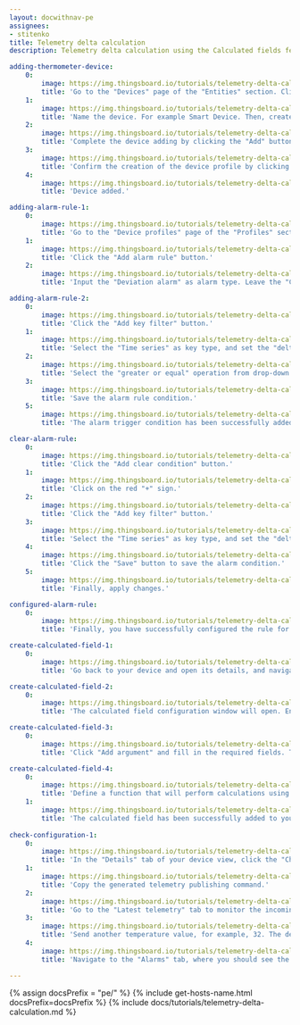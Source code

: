 ```yaml
---
layout: docwithnav-pe
assignees:
- stitenko
title: Telemetry delta calculation
description: Telemetry delta calculation using the Calculated fields feature

adding-thermometer-device:
    0:
        image: https://img.thingsboard.io/tutorials/telemetry-delta-calculation/add-thermometer-device-1-pe.png
        title: 'Go to the "Devices" page of the "Entities" section. Click on the "+" icon in the top right corner of the table, and select "Add new device" from drop-down menu.'
    1:
        image: https://img.thingsboard.io/tutorials/telemetry-delta-calculation/add-thermometer-device-2-pe.png
        title: 'Name the device. For example Smart Device. Then, create a new device profile: enter a name for it, then click "Create a new one".'
    2:
        image: https://img.thingsboard.io/tutorials/telemetry-delta-calculation/add-thermometer-device-3-pe.png
        title: 'Complete the device adding by clicking the "Add" button.'
    3:
        image: https://img.thingsboard.io/tutorials/telemetry-delta-calculation/add-thermometer-device-4-pe.png
        title: 'Confirm the creation of the device profile by clicking the "Add" button.'
    4:
        image: https://img.thingsboard.io/tutorials/telemetry-delta-calculation/add-thermometer-device-5-pe.png
        title: 'Device added.'

adding-alarm-rule-1:
    0:
        image: https://img.thingsboard.io/tutorials/telemetry-delta-calculation/alarm-rule-1-pe.png
        title: 'Go to the "Device profiles" page of the "Profiles" section. Click on the "smart sensor" device profile to open its details. Navigate to the "Alarm rules" tab, and enter editing mode by clicking the big orange pencil button.'
    1:
        image: https://img.thingsboard.io/tutorials/telemetry-delta-calculation/alarm-rule-2-pe.png
        title: 'Click the "Add alarm rule" button.'
    2:
        image: https://img.thingsboard.io/tutorials/telemetry-delta-calculation/alarm-rule-3-pe.png
        title: 'Input the "Deviation alarm" as alarm type. Leave the "Critical" severity, and click on the red "+" sign.'

adding-alarm-rule-2:
    0:
        image: https://img.thingsboard.io/tutorials/telemetry-delta-calculation/alarm-rule-4-pe.png
        title: 'Click the "Add key filter" button.'
    1:
        image: https://img.thingsboard.io/tutorials/telemetry-delta-calculation/alarm-rule-5-pe.png
        title: 'Select the "Time series" as key type, and set the "deltaTemperature" as the key name. Change "Value type" to "Numeric". Click the "Add" button in the "Filters" section.'
    2:
        image: https://img.thingsboard.io/tutorials/telemetry-delta-calculation/alarm-rule-6-pe.png
        title: 'Select the "greater or equal" operation from drop-down menu, and input <b>5</b> as the threshold value. Click "Add" to confirm adding key filter.'
    3:
        image: https://img.thingsboard.io/tutorials/telemetry-delta-calculation/alarm-rule-7-pe.png
        title: 'Save the alarm rule condition.'
    5:
        image: https://img.thingsboard.io/tutorials/telemetry-delta-calculation/alarm-rule-8-pe.png
        title: 'The alarm trigger condition has been successfully added.'

clear-alarm-rule:
    0:
        image: https://img.thingsboard.io/tutorials/telemetry-delta-calculation/clear-alarm-rule-1-pe.png
        title: 'Click the "Add clear condition" button.'
    1:
        image: https://img.thingsboard.io/tutorials/telemetry-delta-calculation/clear-alarm-rule-2-pe.png
        title: 'Click on the red "+" sign.'
    2:
        image: https://img.thingsboard.io/tutorials/telemetry-delta-calculation/clear-alarm-rule-3-pe.png
        title: 'Click the "Add key filter" button.'
    3:
        image: https://img.thingsboard.io/tutorials/telemetry-delta-calculation/clear-alarm-rule-4-pe.png
        title: 'Select the "Time series" as key type, and set the "deltaTemperature" as the key name. Change "Value type" to "Numeric". Click the "Add" button in the "Filters" section. Select the "less then" operation from drop-down menu, and input "<b>5</b>" as the threshold value. Click "Add" to confirm adding key filter.'
    4:
        image: https://img.thingsboard.io/tutorials/telemetry-delta-calculation/clear-alarm-rule-5-pe.png
        title: 'Click the "Save" button to save the alarm condition.'
    5:
        image: https://img.thingsboard.io/tutorials/telemetry-delta-calculation/clear-alarm-rule-6-pe.png
        title: 'Finally, apply changes.'

configured-alarm-rule:
    0:
        image: https://img.thingsboard.io/tutorials/telemetry-delta-calculation/configured-alarm-rule-1-pe.png
        title: 'Finally, you have successfully configured the rule for creating and clearing alarms based on deviations in the deltaTemperature key value from the defined thresholds.'

create-calculated-field-1:
    0:
        image: https://img.thingsboard.io/tutorials/telemetry-delta-calculation/create-calculated-field-1-pe.png
        title: 'Go back to your device and open its details, and navigate to the "Calculated fields" tab. Click the "plus" icon button and select "Create new calculated field" from the dropdown menu.'

create-calculated-field-2:
    0:  
        image: https://img.thingsboard.io/tutorials/telemetry-delta-calculation/create-calculated-field-2-pe.png
        title: 'The calculated field configuration window will open. Enter a descriptive title for the calculated field. Select "Script" as the type of calculated field. This allows you to perform complex calculations using the TBEL scripting language.'

create-calculated-field-3:
    0:
        image: https://img.thingsboard.io/tutorials/telemetry-delta-calculation/create-calculated-field-3-pe.png
        title: 'Click "Add argument" and fill in the required fields. Then, click "Add".'

create-calculated-field-4:
    0:
        image: https://img.thingsboard.io/tutorials/telemetry-delta-calculation/create-calculated-field-4-pe.png
        title: 'Define a function that will perform calculations using the variables defined in the "Arguments" section. The variable name that will store the calculation result is defined within the function itself. Set the output type as "Time series" to store the calculation result as time series data. To finish adding the calculated field, click "Add".'
    1:
        image: https://img.thingsboard.io/tutorials/telemetry-delta-calculation/create-calculated-field-5-pe.png
        title: 'The calculated field has been successfully added to your device.'
  
check-configuration-1:
    0:
        image: https://img.thingsboard.io/tutorials/telemetry-delta-calculation/check-configuration-1-pe.png
        title: 'In the "Details" tab of your device view, click the "Check connectivity" button.'
    1:
        image: https://img.thingsboard.io/tutorials/telemetry-delta-calculation/check-configuration-2-pe.png
        title: 'Copy the generated telemetry publishing command.'
    2:
        image: https://img.thingsboard.io/tutorials/telemetry-delta-calculation/check-configuration-3-pe.png
        title: 'Go to the "Latest telemetry" tab to monitor the incoming data in real time, and execute the copied command in the Terminal to send telemetry to ThingsBoard on behalf of the device. You will see two telemetry data keys: the temperature key with a value of 25, and the deltaTemperature key — the result of processing the temperature value using the calculated field function. Its value is 0 because, so far, only a single telemetry value has been sent to ThingsBoard.'
    3:
        image: https://img.thingsboard.io/tutorials/telemetry-delta-calculation/check-configuration-4-pe.png
        title: 'Send another temperature value, for example, 32. The deltaTemperature value should now be 7, which matches the condition for triggering the alarm.'
    4:
        image: https://img.thingsboard.io/tutorials/telemetry-delta-calculation/check-configuration-5-pe.png
        title: 'Navigate to the "Alarms" tab, where you should see the newly created alarm. This confirms that all our configurations are correct.'

---
```


{% assign docsPrefix = "pe/" %}
{% include get-hosts-name.html docsPrefix=docsPrefix %}
{% include docs/tutorials/telemetry-delta-calculation.md %}